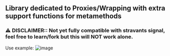 ## Library dedicated to Proxies/Wrapping with extra support functions for metamethods

### ⚠️ DISCLAIMER:: Not yet fully compatible with stravants signal, feel free to learn/fork but this will NOT work alone.

Use example:
![image](https://github.com/ocelot81/ProxyLib/assets/128096274/aad846d0-f565-4107-b4bf-31b865237679)

